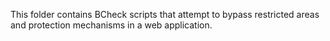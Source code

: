 This folder contains BCheck scripts that attempt to bypass restricted areas and protection mechanisms in a web application.

